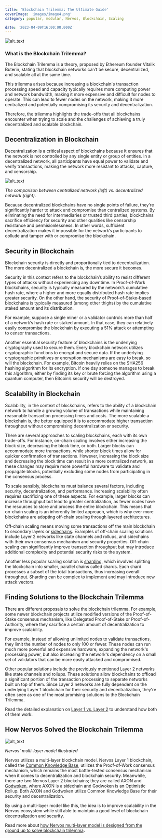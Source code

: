 ```yaml
---
title: 'Blockchain Trilemma: The Ultimate Guide'
coverImage: 'images/image4.png'
category: popular, modular, Nervos, Blockchain, Scaling

date: '2023-04-09T16:00:00.000Z'
---
```


![alt_text](images/image1.png "image_tooltip")



### What is the Blockchain Trilemma?

The Blockchain Trilemma is a theory, proposed by Ethereum founder Vitalik Buterin, stating that blockchain networks can’t be secure, decentralized, and scalable all at the same time.

This trilemma arises because increasing a blockchain's transaction processing speed and capacity typically requires more computing power and network bandwidth, making it more expensive and difficult for nodes to operate. This can lead to fewer nodes on the network, making it more centralized and potentially compromising its security and decentralization.

Therefore, the trilemma highlights the trade-offs that all blockchains encounter when trying to scale and the challenges of achieving a truly decentralized and scalable blockchain.


## Decentralization in Blockchain

Decentralization is a critical aspect of blockchains because it ensures that the network is not controlled by any single entity or group of entities. In a decentralized network, all participants have equal power to validate and verify transactions, making the network more resistant to attacks, capture, and censorship.

![alt_text](images/image2.png "image_tooltip")


_The comparison between centralized network (left) vs. decentralized network (right)._

Because decentralized blockchains have no single points of failure, they're significantly harder to attack and compromise than centralized systems. By eliminating the need for intermediaries or trusted third parties, blockchains sacrifice efficiency for security and other qualities like censorship resistance and permisionlessness. In other words, sufficient decentralization makes it impossible for the network’s participants to collude and tamper with or compromise the blockchain. 


## Security in Blockchain

Blockchain security is directly and proportionally tied to decentralization. The more decentralized a blockchain is, the more secure it becomes.

Security in this context refers to the blockchain’s ability to resist different types of attacks without experiencing any downtime. In Proof-of-Work blockchains, security is typically measured by the network’s cumulative hash rate, where a higher and more equally distributed hash rate implies greater security. On the other hand, the security of Proof-of-Stake-based blockchains is typically measured (among other thighs) by the cumulative staked amount and its distribution. 

For example, suppose a single miner or a validator controls more than half of a network’s hash rate or staked amount. In that case, they can relatively easily compromise the blockchain by executing a 51% attack or attempting to censor transactions.

Another essential security feature of blockchains is the underlying cryptography used to secure them. Every blockchain network utilizes cryptographic functions to encrypt and secure data. If the underlying cryptographic primitives or encryption mechanisms are easy to break, so will the blockchain. For example, Bitcoin heavily relies on the SHA256 hashing algorithm for its encryption. If one day someone manages to break this algorithm, either by finding its key or brute forcing the algorithm using a quantum computer, then Bitcoin’s security will be destroyed.


## Scalability in Blockchain

Scalability, in the context of blockchains, refers to the ability of a blockchain network to handle a growing volume of transactions while maintaining reasonable transaction processing times and costs. The more scalable a blockchain is, the better equipped it is to accommodate higher transaction throughput without compromising decentralization or security.

There are several approaches to scaling blockchains, each with its own trade-offs. For instance, on-chain scaling involves either increasing the block size, decreasing the block time, or both. Larger blocks can accommodate more transactions, while shorter block times allow for quicker confirmation of transactions. However, increasing the block size and decreasing the block time can result in a more centralized network, as these changes may require more powerful hardware to validate and propagate blocks, potentially excluding some nodes from participating in the consensus process.

To scale sensibly, blockchains must balance several factors, including security, decentralization, and performance. Increasing scalability often requires sacrificing one of these aspects. For example, larger blocks can increase throughput but lead to greater centralization, as fewer nodes have the resources to store and process the entire blockchain. This means that on-chain scaling is an inherently limited approach, which is why ever more blockchains are adopting off-chain scaling through layered architectures.

Off-chain scaling means moving some transactions off the main blockchain to secondary layers or [sidechains](https://www.nervos.org/knowledge-base/sidechains_unlocking_the_potential). Examples of off-chain scaling solutions include Layer 2 networks like state channels and rollups, and sidechains with their own consensus mechanism and security properties. Off-chain scaling can significantly improve transaction throughput but may introduce additional complexity and potential security risks to the system.

Another less popular scaling solution is [sharding](https://www.nervos.org/knowledge-base/What_is_sharding_in_blockchain_%28explainCKBot%29), which involves splitting the blockchain into smaller, parallel chains called shards. Each shard processes a subset of the total transactions, thus increasing overall throughput. Sharding can be complex to implement and may introduce new attack vectors.


## Finding Solutions to the Blockchain Trilemma

There are different proposals to solve the blockchain trilemma. For example, some newer blockchain projects utilize modified versions of the Proof-of-Stake consensus mechanism, like Delegated Proof-of-Stake or Proof-of-Authority, where they sacrifice a certain amount of decentralization to improve scalability. 

For example, instead of allowing unlimited nodes to validate transactions, they limit the number of nodes to only 100 or fewer. These nodes can run much more powerful and expensive hardware, expanding the network's processing power, but also increasing the network's dependency on a small set of validators that can be more easily attacked and compromised.

Other popular solutions include the previously mentioned Layer 2 networks like state channels and rollups. These solutions allow blockchains to offload a significant portion of the transaction processing to separate networks built on top of them. Since Layer 2 networks are fully dependent on the underlying Layer 1 blockchain for their security and decentralization, they're often seen as one of the most promising solutions to the Blockchain Trilemma.

Read the detailed explanation on [Layer 1 vs. Layer 2](https://www.nervos.org/knowledge-base/layer_1_vs_layer_2) to understand how both of them work.


## How Nervos Solved the Blockchain Trilemma

![alt_text](images/image3.png "image_tooltip")


_Nervos’ multi-layer model illustrated_

Nervos utilizes a multi-layer blockchain model. Nervos Layer 1 blockchain, called the [Common Knowledge Base](https://medium.com/nervosnetwork/nervos-ckb-in-a-nutshell-7a4ac8f99e0e), utilizes the Proof-of-Work consensus mechanism, which remains the most battle-tested consensus mechanism when it comes to decentralization and blockchain security. Meanwhile, there are two Nervos Layer 2 blockchains; they are called AXON and [Godwoken](https://godwoken.com), where AXON is a sidechain and Godwoken is an Optimistic Rollup. Both AXON and Godwoken utilize Common Knowledge Base for their security and decentralization.

By using a multi-layer model like this, the idea is to improve scalability in the Nervos ecosystem while still able to maintain a good level of blockchain decentralization and security.

Read more about [how Nervos multi-layer model is designed from the ground up to solve blockchain trilemma](https://medium.com/nervosnetwork/how-to-move-beyond-blockchains-trilemma-6a10ae034e9f)**.**
